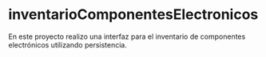 # inventarioComponentesElectronicos
En este proyecto realizo una interfaz para el inventario de componentes electrónicos utilizando persistencia.
